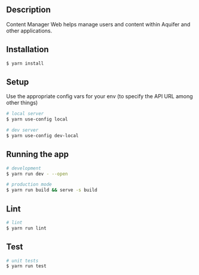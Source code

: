 ## Description

Content Manager Web helps manage users and content within Aquifer and other applications.

## Installation

```bash
$ yarn install
```

## Setup

Use the appropriate config vars for your env (to specify the API URL among other things)

```bash
# local server
$ yarn use-config local

# dev server
$ yarn use-config dev-local
```

## Running the app

```bash
# development
$ yarn run dev - --open

# production mode
$ yarn run build && serve -s build
```

## Lint

```bash
# lint
$ yarn run lint
```

## Test

```bash
# unit tests
$ yarn run test
```
